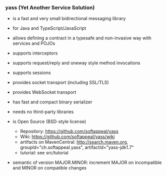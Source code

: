 ### yass (Yet Another Service Solution)

* is a fast and very small bidirectional messaging library

* for Java and TypeScript/JavaScript

* allows defining a contract in a typesafe and non-invasive way with services and POJOs

* supports interceptors

* supports request/reply and oneway style method invocations

* supports sessions

* provides socket transport (including SSL/TLS)

* provides WebSocket transport

* has fast and compact binary serializer

* needs no third-party libraries

* is Open Source (BSD-style license)
  * Repository: https://github.com/softappeal/yass
  * Wiki: https://github.com/softappeal/yass/wiki
  * artifacts on MavenCentral: http://search.maven.org, groupId="ch.softappeal.yass", artifactId="yass-jdk1.7"
  * tutorial: see src/tutorial

* semantic of version MAJOR.MINOR: increment MAJOR on incompatible and MINOR on compatible changes
